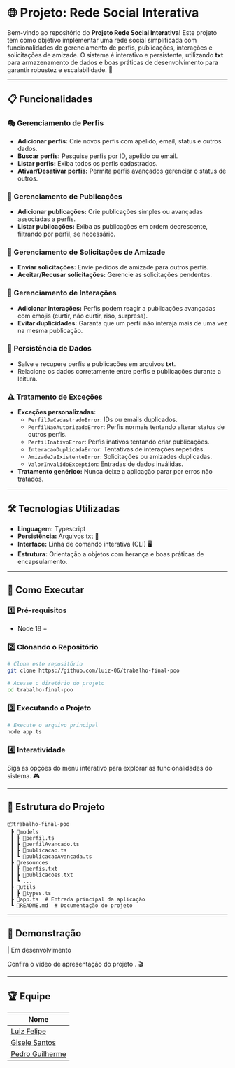 # 🌐 Projeto: Rede Social Interativa

Bem-vindo ao repositório do **Projeto Rede Social Interativa**! Este projeto tem como objetivo implementar uma rede social simplificada com funcionalidades de gerenciamento de perfis, publicações, interações e solicitações de amizade. O sistema é interativo e persistente, utilizando **txt** para armazenamento de dados e boas práticas de desenvolvimento para garantir robustez e escalabilidade. 🚀

---

## 📋 Funcionalidades

### 🎭 Gerenciamento de Perfis

- **Adicionar perfis:** Crie novos perfis com apelido, email, status e outros dados.
- **Buscar perfis:** Pesquise perfis por ID, apelido ou email.
- **Listar perfis:** Exiba todos os perfis cadastrados.
- **Ativar/Desativar perfis:** Permita perfis avançados gerenciar o status de outros.

### 📝 Gerenciamento de Publicações

- **Adicionar publicações:** Crie publicações simples ou avançadas associadas a perfis.
- **Listar publicações:** Exiba as publicações em ordem decrescente, filtrando por perfil, se necessário.

### 🤝 Gerenciamento de Solicitações de Amizade

- **Enviar solicitações:** Envie pedidos de amizade para outros perfis.
- **Aceitar/Recusar solicitações:** Gerencie as solicitações pendentes.

### 💬 Gerenciamento de Interações

- **Adicionar interações:** Perfis podem reagir a publicações avançadas com emojis (curtir, não curtir, riso, surpresa).
- **Evitar duplicidades:** Garanta que um perfil não interaja mais de uma vez na mesma publicação.

### 💾 Persistência de Dados

- Salve e recupere perfis e publicações em arquivos **txt**.
- Relacione os dados corretamente entre perfis e publicações durante a leitura.

### ⚠️ Tratamento de Exceções

- **Exceções personalizadas:**
  - `PerfilJaCadastradoError`: IDs ou emails duplicados.
  - `PerfilNaoAutorizadoError`: Perfis normais tentando alterar status de outros perfis.
  - `PerfilInativoError`: Perfis inativos tentando criar publicações.
  - `InteracaoDuplicadaError`: Tentativas de interações repetidas.
  - `AmizadeJaExistenteError`: Solicitações ou amizades duplicadas.
  - `ValorInvalidoException`: Entradas de dados inválidas.
- **Tratamento genérico:** Nunca deixe a aplicação parar por erros não tratados.

---

## 🛠️ Tecnologias Utilizadas

- **Linguagem:** Typescript
- **Persistência:** Arquivos txt 📂
- **Interface:** Linha de comando interativa (CLI) 🖥️
- **Estrutura:** Orientação a objetos com herança e boas práticas de encapsulamento.

---

## 🚀 Como Executar

### 1️⃣ Pré-requisitos

- Node 18 +

### 2️⃣ Clonando o Repositório

```bash
# Clone este repositório
git clone https://github.com/luiz-06/trabalho-final-poo

# Acesse o diretório do projeto
cd trabalho-final-poo
```

### 3️⃣ Executando o Projeto

```bash
# Execute o arquivo principal
node app.ts
```

### 4️⃣ Interatividade

Siga as opções do menu interativo para explorar as funcionalidades do sistema. 🎮

---

## 📂 Estrutura do Projeto

```plaintext
📦trabalho-final-poo
 ┣ 📂models
 ┃ ┣ 📜perfil.ts
 ┃ ┣ 📜perfilAvancado.ts
 ┃ ┣ 📜publicacao.ts
 ┃ ┗ 📜publicacaoAvancada.ts
 ┣ 📂resources
 ┃ ┣ 📜perfis.txt
 ┃ ┣ 📜publicacoes.txt
 ┃ ┗ ...
 ┣ 📂utils
 ┃ ┣ 📜types.ts
 ┣ 📜app.ts  # Entrada principal da aplicação
 ┗ 📜README.md  # Documentação do projeto
```

---

## 🎥 Demonstração

| Em desenvolvimento

Confira o vídeo de apresentação do projeto [](). 🎬

---

## 🏆 Equipe

| Nome                                               |
| -------------------------------------------------- |
| [Luiz Felipe](https://github.com/luiz-06)          |
| [Gisele Santos](https://github.com/giselebcsantos) |
| [Pedro Guilherme](https://github.com/kovokar)      |
